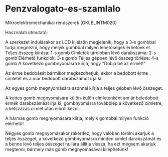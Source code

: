 # Penzvalogato-es-szamlalo
Mikroelektromechanikai rendszerek (GKLB_INTM020)

Használati útmutató:

A szerkezet indulásakor az LCD kijelzőn megjelenik, hogy a 3-s gombbal tudja megnézni, hogy melyik gombbal milyen lehetőségek érhetőek el.
Teljes összeg kiírása: 1-s gomb
Címletek tárolóban lévő darabszáma: 2-s gomb
Elérhető funkciók: 3-s gomb
Teljes gépben lévő összeg törlése: 4-s gomb
A következő gombnyomásra kiírja, hogy "Dobja be az érmét!"

Az érme bedobását bármikor megkezdhetjuk, ekkor a bedobott érme címletét és a már bedobott darabszámot írja ki. 

Az egyes gomb megnyomására azonnal kiírja a teljes gépben lévő összeget.

A kettes gomb megnyomására külön-külön címletenként am ár beledobott érmék darabszámáat írja ki, gombnyomásra továbblép a következő címletre, a kétszázas címlet után előről kezdi.

A hármas gomb megnyomására kiírja, melyik gombbal milyen funkció elérhető!

Négyes gomb megnyomásakor rákérdez, hogy valóban törölni akarjuk a teljes összeget, a következő gombnyomásra minden címlet darabszámát és a benne lévő teljes összeget nullára állítja vissza, ha ezt mégsem akarjuk megtenni, bármely más gomb megnyomásával kiléphetünk!

